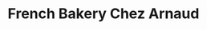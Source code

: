 ---
title: "French Bakery Chez Arnaud"
url: /maple-grove/french-bakery-chez-arnaud/
shop: Bäckerei
---